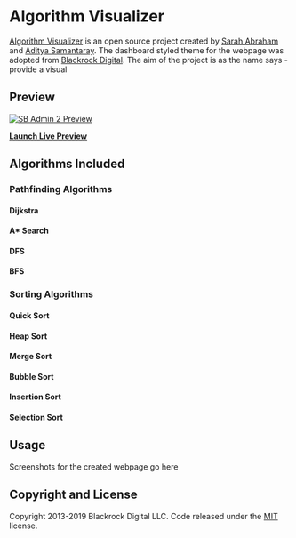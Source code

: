 # Algorithm Visualizer

[Algorithm Visualizer](https://sarahab23.github.io/Algorithm-Visualizer/index.html) is an open source project created by [Sarah Abraham](https://github.com/sarahab23) and [Aditya Samantaray](https://github.com/theadityasam). The dashboard styled theme for the webpage was adopted from [Blackrock Digital](https://github.com/BlackrockDigital/startbootstrap-sb-admin-2/tree/master). The aim of the project is as the name says - provide a visual


## Preview

[![SB Admin 2 Preview](https://startbootstrap.com/assets/img/screenshots/themes/sb-admin-2.png)](https://blackrockdigital.github.io/startbootstrap-sb-admin-2/)

**[Launch Live Preview](https://blackrockdigital.github.io/startbootstrap-sb-admin-2/)**


## Algorithms Included

### Pathfinding Algorithms

#### Dijkstra
#### A* Search
#### DFS
#### BFS

### Sorting Algorithms

#### Quick Sort
#### Heap Sort
#### Merge Sort
#### Bubble Sort
#### Insertion Sort
#### Selection Sort

## Usage

Screenshots for the created webpage go here



## Copyright and License

Copyright 2013-2019 Blackrock Digital LLC. Code released under the [MIT](https://github.com/BlackrockDigital/startbootstrap-resume/blob/gh-pages/LICENSE) license.
